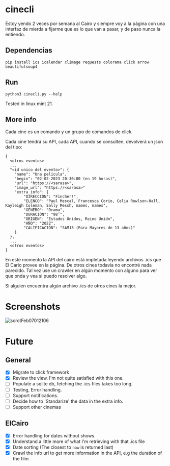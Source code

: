 # cinecli

Estoy yendo 2 veces por semana al Cairo y siempre voy a la página con una interfaz de mierda a fijarme
que es lo que van a pasar, y de paso nunca la entiendo.

## Dependencias

```terminal
pip install ics icalendar climage requests colorama click arrow beautifulsoup4
```

## Run

```terminal
python3 cinecli.py --help
```

Tested in linux mint 21.

## More info
Cada cine es un comando y un grupo de comandos de click.

Cada cine tendrá su API, cada API, cuando se consulten, devolverá un json del tipo:

```terminal
{
  <otros eventos>
  ...
  "<id unico del evento>": {
    "name": "Una película",
    "begin": "02-02-2023 20:30:00 (en 19 horas)",
    "url": "https://<sarasa>",
    "image_url": "https://<sarasa>"
    "extra_info": {
        "DIRECCIÓN": "Fincher!",
        "ELENCO": "Paul Mescal, Francesca Corio, Celia Rowlson-Hall, Kayleigh Coleman, Sally Messh, names, names",
        "GÉNERO": "Drama",
        "DURACIÓN": "98’",
        "ORIGEN": "Estados Unidos, Reino Unido",
        "AÑO": "2022",
        "CALIFICACIÓN": "SAM13 (Para Mayores de 13 años)"
    }
  },
  ...
  <otros eventos>
}
```
En este momento la API del cairo está impletada leyendo archivos .ics que El Cario provee en la página.
De otros cines todavía no encontré nada parecido.
Tal vez use un crawler en algún momento con alguno para ver que onda y vea si puedo resolver algo.

Si alguien encuentra algún archivo .ics de otros cines la mejor.

# Screenshots

![scrotFeb07012106](https://user-images.githubusercontent.com/52180403/217148297-d6b9bf08-8bab-4ff9-89db-151feb8a8f19.png)

# Future
## General
- [X] Migrate to click framework
- [X] Review the view. I'm not quite satisfied with this one.
- [ ] Populate a sqlite db, fetching the .ics files takes too long.
- [ ] Testing, Error handling.
- [ ] Support notifications.
- [ ] Decide how to 'Standarize' the data in the extra info.
- [ ] Support other cinemas

## ElCairo
- [X] Error handling for dates without shows.
- [X] Understand a little more of what I'm retrieving with that .ics file
- [X] Date sorting (The closest to `now` is returned last)
- [X] Crawl the info url to get more information in the API, e.g the duration of the film
